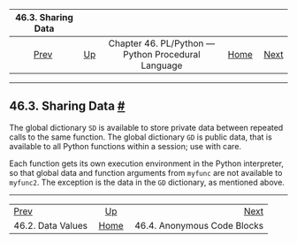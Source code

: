 <!--?xml version="1.0" encoding="UTF-8" standalone="no"?-->

|                46.3. Sharing Data               |                                                                          |                                                    |                                                       |                                                         |
| :---------------------------------------------: | :----------------------------------------------------------------------- | :------------------------------------------------: | ----------------------------------------------------: | ------------------------------------------------------: |
| [Prev](plpython-data.html "46.2. Data Values")  | [Up](plpython.html "Chapter 46. PL/Python — Python Procedural Language") | Chapter 46. PL/Python — Python Procedural Language | [Home](index.html "PostgreSQL 17devel Documentation") |  [Next](plpython-do.html "46.4. Anonymous Code Blocks") |

***

## 46.3. Sharing Data [#](#PLPYTHON-SHARING)

The global dictionary `SD` is available to store private data between repeated calls to the same function. The global dictionary `GD` is public data, that is available to all Python functions within a session; use with care.

Each function gets its own execution environment in the Python interpreter, so that global data and function arguments from `myfunc` are not available to `myfunc2`. The exception is the data in the `GD` dictionary, as mentioned above.

***

|                                                 |                                                                          |                                                         |
| :---------------------------------------------- | :----------------------------------------------------------------------: | ------------------------------------------------------: |
| [Prev](plpython-data.html "46.2. Data Values")  | [Up](plpython.html "Chapter 46. PL/Python — Python Procedural Language") |  [Next](plpython-do.html "46.4. Anonymous Code Blocks") |
| 46.2. Data Values                               |           [Home](index.html "PostgreSQL 17devel Documentation")          |                             46.4. Anonymous Code Blocks |
